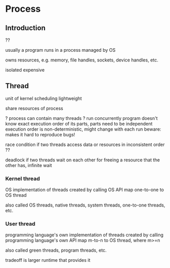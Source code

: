# Process



## Introduction

??

usually a program runs in a process
managed by OS

owns resources, e.g. memory, file handles, sockets, device handles, etc.

isolated
expensive



## Thread

unit of kernel scheduling
lightweight

share resources of process

? process can contain many threads
? run concurrently
program doesn't know exact execution order of its parts, parts need to be independent
execution order is non-deterministic, might change with each run
beware: makes it hard to reproduce bugs!

race condition if two threads access data or resources in inconsistent order ??

deadlock if two threads wait on each other for freeing a resource that the other has, infinite wait

### Kernel thread

OS implementation of threads
created by calling OS API
map one-to-one to OS thread

also called OS threads, native threads, system threads, one-to-one threads, etc.

### User thread

programming language's own implementation of threads
created by calling programming language's own API
map m-to-n to OS thread, where m>=n

also called green threads, program threads, etc.

tradeoff is larger runtime that provides it
